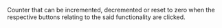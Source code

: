 Counter that can be incremented, decremented or reset to zero when the respective buttons relating to the said functionality are clicked.
